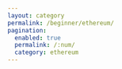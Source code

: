 ```yaml
---
layout: category
permalink: /beginner/ethereum/
pagination: 
  enabled: true
  permalink: /:num/
  category: ethereum
---
```



